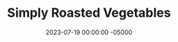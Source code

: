 ---
layout: post
title:  "Simply Roasted Vegetables"
date:   2023-07-19 00:00:00 -05000
categories: 
- Recipes
- Meatless
permalink: /recipes/roasted-vegetables
image: /assets/Food/Meatless/Roasted Veggie/roasted-pepper.jpg
ing: veggies-ing
facts: veggies-facts
Prep: 10
Rest: 
Cook: 20
Source1: 
Source2: 
Description: Roasted vegetables are so easy to do that I should really be making them more often. You can really do this with whatever vegetables you have on hand, like peppers, broccoli, or asparagus. It's written to be minimally seasoned, that way you can add any other spices you desire for tons of different flavors. Serve it on the side of grilled chicken or fish.
Instructions: 
- Preheat oven to 400F and line a baking sheet with aluminum foil or parchment paper<br><br>

- Add your vegetables to a pan. Drizzle with olive oil and sprinkle with salt, pepper, garlic, and onion powder. Roast at 400F (times below). Squeeze on some lemon juice when done<br><br>

- Peppers - 20 minutes<br><br>
- <center><img src="/assets/Food/Meatless/Roasted Veggie/roasted-pepper.jpg" alt="" class="instruction-image"></center><br>

- Asparagus - 20 minutes<br><br>
- <center><img src="/assets/Food/Meatless/Roasted Veggie/roasted-asparagus.jpg" alt="" class="instruction-image"></center><br>

- Brussel Sprouts - 30 minutes<br><br>
- <center><img src="/assets/Food/Meatless/Roasted Veggie/roasted-brussel.jpg" alt="" class="instruction-image"></center><br>

- Carrots - 30 minutes<br><br>
- <center><img src="/assets/Food/Meatless/Roasted Veggie/roasted-carrot.jpg" alt="" class="instruction-image"></center><br>

- Broccoli or Cauliflower - 30 minutes<br><br>
- <center><img src="/assets/Food/Meatless/Roasted Veggie/roasted-broccoli.png" alt="" class="instruction-image"></center><br>

- Squash - 40 minutes<br><br>
- <center><img src="/assets/Food/Meatless/Roasted Veggie/roasted-squash.jpg" alt="" class="instruction-image"></center>
---